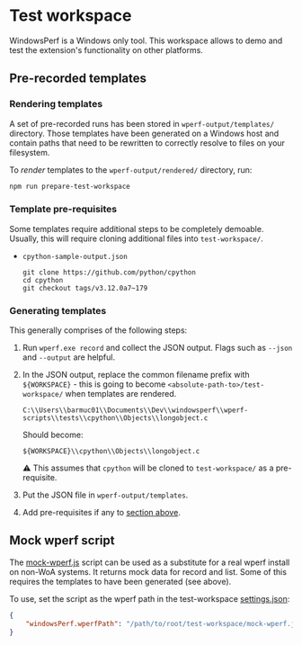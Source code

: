 # Test workspace

WindowsPerf is a Windows only tool. This workspace allows to demo and test the extension's functionality on other platforms.

## Pre-recorded templates

### Rendering templates

A set of pre-recorded runs has been stored in `wperf-output/templates/` directory. Those templates have been generated on a Windows host and contain paths that need to be rewritten to correctly resolve to files on your filesystem.

To _render_ templates to the `wperf-output/rendered/` directory, run:

```sh
npm run prepare-test-workspace
```

### Template pre-requisites

Some templates require additional steps to be completely demoable. Usually, this will require cloning additional files into `test-workspace/`.

- `cpython-sample-output.json`

   ```
   git clone https://github.com/python/cpython
   cd cpython
   git checkout tags/v3.12.0a7~179
   ```

### Generating templates

This generally comprises of the following steps:

1. Run `wperf.exe record` and collect the JSON output. Flags such as `--json` and `--output` are helpful.
1. In the JSON output, replace the common filename prefix with `${WORKSPACE}` - this is going to
   become `<absolute-path-to>/test-workspace/` when templates are rendered.

   ```
   C:\\Users\\barmuc01\\Documents\\Dev\\windowsperf\\wperf-scripts\\tests\\cpython\\Objects\\longobject.c
   ```

   Should become:

   ```
   ${WORKSPACE}\\cpython\\Objects\\longobject.c
   ```

   ⚠️ This assumes that `cpython` will be cloned to `test-workspace/` as a pre-requisite.

1. Put the JSON file in `wperf-output/templates`.
1. Add pre-requisites if any to [section above](#template-pre-requisites).

## Mock wperf script

The [mock-wperf.js](./mock-wperf.js) script can be used as a substitute for a real wperf install on non-WoA systems. It returns mock data for record and list. Some of this requires the templates to have been generated (see above).

To use, set the script as the wperf path in the test-workspace [settings.json](./.vscode/settings.json):
```json
{
    "windowsPerf.wperfPath": "/path/to/root/test-workspace/mock-wperf.js"
}
```
